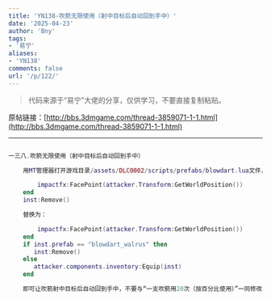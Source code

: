 ```yaml
---
title: 'YN138-吹箭无限使用（射中目标后自动回到手中）'
date: '2025-04-23'
author: 'Bny'
tags:
- '易宁'
aliases:
- 'YN138'
comments: false
url: '/p/122/'
---
```


> 代码来源于“易宁”大佬的分享，仅供学习，不要直接复制粘贴。

原帖链接：[http://bbs.3dmgame.com/thread-3859071-1-1.html](http://bbs.3dmgame.com/thread-3859071-1-1.html)

---

```lua  

一三八.吹箭无限使用（射中目标后自动回到手中）

	用MT管理器打开游戏目录/assets/DLC0002/scripts/prefabs/blowdart.lua文件，将下列内容：

		impactfx:FacePoint(attacker.Transform:GetWorldPosition())
	end
	inst:Remove()

	替换为：

		impactfx:FacePoint(attacker.Transform:GetWorldPosition())
	end
	if inst.prefab == "blowdart_walrus" then
	   inst:Remove()
	else
	   attacker.components.inventory:Equip(inst)
	end

	即可让吹箭射中目标后自动回到手中，不要与“一支吹箭用20次（按百分比使用）”一同修改

```  

